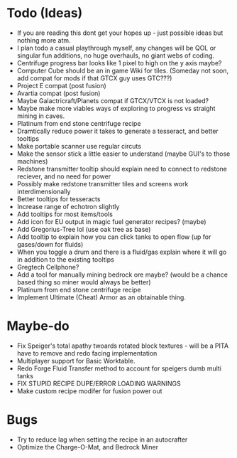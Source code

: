 # Todo (Ideas)
- If you are reading this dont get your hopes up - just possible ideas but nothing more atm.
- I plan todo a casual playthrough myself, any changes will be QOL or singular fun additions, no huge overhauls, no giant webs of coding.
- Centrifuge progress bar looks like 1 pixel to high on the y axis maybe?
- Computer Cube should be an in game Wiki for tiles. (Someday not soon, add compat for mods if that GTCX guy uses GTC???)
- Project E compat (post fusion)
- Avartia compat (post fusion)
- Maybe Galactricraft/Planets compat if GTCX/VTCX is not loaded?
- Maybe make more viables ways of exploring to progress vs straight mining in caves.
- Platinum from end stone centrifuge recipe
- Dramtically reduce power it takes to generate a tesseract, and better tooltips
- Make portable scanner use regular circuts
- Make the sensor stick a little easier to understand (maybe GUI's to those machines)
- Redstone transmitter tooltip should explain need to connect to redstone reciever, and no need for power
- Possibly make redstone transmitter tiles and screens work interdimensionally
- Better tooltips for tesseracts
- Increase range of echotron slightly
- Add tooltips for most items/tools
- Add icon for EU output in magic fuel generator recipes? (maybe)
- Add Gregorius-Tree lol (use oak tree as base)
- Add tooltip to explain how you can click tanks to open flow (up for gases/down for fluids)
- When you toggle a drum and there is a fluid/gas explain where it will go in addition to the existing tooltips
- Gregtech Cellphone?
- Add a tool for manually mining bedrock ore maybe? (would be a chance based thing so miner would always be better)
- Platinum from end stone centrifuge recipe
- Implement Ultimate (Cheat) Armor as an obtainable thing.

# Maybe-do
- Fix Speiger's total apathy twoards rotated block textures - will be a PITA have to remove and redo facing implementation
- Multiplayer support for Basic Worktable.
- Redo Forge Fluid Transfer method to account for speigers dumb multi tanks
- FIX STUPID RECIPE DUPE/ERROR LOADING WARNINGS
- Make custom recipe modifer for fusion power out

# Bugs
- Try to reduce lag when setting the recipe in an autocrafter
- Optimize the Charge-O-Mat, and Bedrock Miner